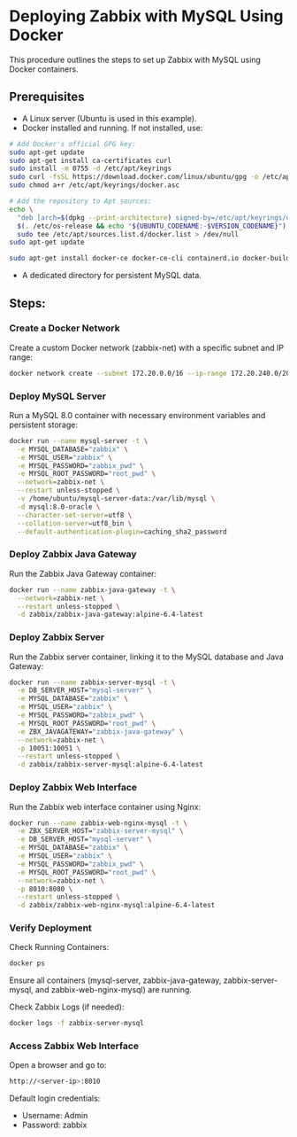 # Deploying Zabbix with MySQL Using Docker

This procedure outlines the steps to set up Zabbix with MySQL using Docker containers.

## Prerequisites

+ A Linux server (Ubuntu is used in this example).
+ Docker installed and running. If not installed, use:

```bash
# Add Docker's official GPG key:
sudo apt-get update
sudo apt-get install ca-certificates curl
sudo install -m 0755 -d /etc/apt/keyrings
sudo curl -fsSL https://download.docker.com/linux/ubuntu/gpg -o /etc/apt/keyrings/docker.asc
sudo chmod a+r /etc/apt/keyrings/docker.asc

# Add the repository to Apt sources:
echo \
  "deb [arch=$(dpkg --print-architecture) signed-by=/etc/apt/keyrings/docker.asc] https://download.docker.com/linux/ubuntu \
  $(. /etc/os-release && echo "${UBUNTU_CODENAME:-$VERSION_CODENAME}") stable" | \
  sudo tee /etc/apt/sources.list.d/docker.list > /dev/null
sudo apt-get update

sudo apt-get install docker-ce docker-ce-cli containerd.io docker-buildx-plugin docker-compose-plugin
```

+ A dedicated directory for persistent MySQL data.

## Steps:

### Create a Docker Network

Create a custom Docker network (zabbix-net) with a specific subnet and IP range:

```bash
docker network create --subnet 172.20.0.0/16 --ip-range 172.20.240.0/20 zabbix-net
```

### Deploy MySQL Server

Run a MySQL 8.0 container with necessary environment variables and persistent storage:

```bash
docker run --name mysql-server -t \
  -e MYSQL_DATABASE="zabbix" \
  -e MYSQL_USER="zabbix" \
  -e MYSQL_PASSWORD="zabbix_pwd" \
  -e MYSQL_ROOT_PASSWORD="root_pwd" \
  --network=zabbix-net \
  --restart unless-stopped \
  -v /home/ubuntu/mysql-server-data:/var/lib/mysql \
  -d mysql:8.0-oracle \
  --character-set-server=utf8 \
  --collation-server=utf8_bin \
  --default-authentication-plugin=caching_sha2_password
```

### Deploy Zabbix Java Gateway

Run the Zabbix Java Gateway container:

```bash
docker run --name zabbix-java-gateway -t \
  --network=zabbix-net \
  --restart unless-stopped \
  -d zabbix/zabbix-java-gateway:alpine-6.4-latest
```

### Deploy Zabbix Server

Run the Zabbix server container, linking it to the MySQL database and Java Gateway:

```bash
docker run --name zabbix-server-mysql -t \
  -e DB_SERVER_HOST="mysql-server" \
  -e MYSQL_DATABASE="zabbix" \
  -e MYSQL_USER="zabbix" \
  -e MYSQL_PASSWORD="zabbix_pwd" \
  -e MYSQL_ROOT_PASSWORD="root_pwd" \
  -e ZBX_JAVAGATEWAY="zabbix-java-gateway" \
  --network=zabbix-net \
  -p 10051:10051 \
  --restart unless-stopped \
  -d zabbix/zabbix-server-mysql:alpine-6.4-latest
```

### Deploy Zabbix Web Interface

Run the Zabbix web interface container using Nginx:

```bash
docker run --name zabbix-web-nginx-mysql -t \
  -e ZBX_SERVER_HOST="zabbix-server-mysql" \
  -e DB_SERVER_HOST="mysql-server" \
  -e MYSQL_DATABASE="zabbix" \
  -e MYSQL_USER="zabbix" \
  -e MYSQL_PASSWORD="zabbix_pwd" \
  -e MYSQL_ROOT_PASSWORD="root_pwd" \
  --network=zabbix-net \
  -p 8010:8080 \
  --restart unless-stopped \
  -d zabbix/zabbix-web-nginx-mysql:alpine-6.4-latest
```

### Verify Deployment

Check Running Containers:

```bash
docker ps
```

Ensure all containers (mysql-server, zabbix-java-gateway, zabbix-server-mysql, and zabbix-web-nginx-mysql) are running.

Check Zabbix Logs (if needed):

```bash
docker logs -f zabbix-server-mysql
```

### Access Zabbix Web Interface

Open a browser and go to:

```bash
http://<server-ip>:8010
```

Default login credentials:

+ Username: Admin
+ Password: zabbix

